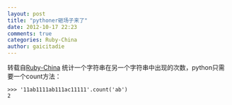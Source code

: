 ```yaml
---
layout: post
title: "pythoner砸场子来了"
date: 2012-10-17 22:23
comments: true
categories: Ruby-China
author: gaicitadie
---
```

转载自[Ruby-China](http://ruby-china.org/topics/1966)
统计一个字符串在另一个字符串中出现的次数，python只需要一个count方法：

    >>> '11ab1111ab111ac11111'.count('ab')
    2
